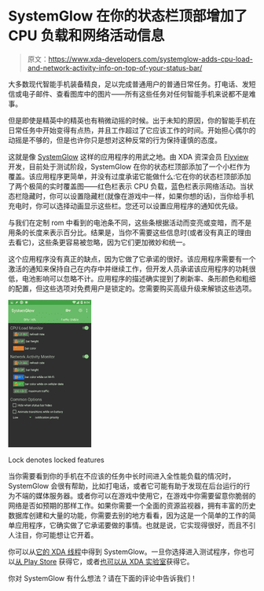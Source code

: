 # SystemGlow 在你的状态栏顶部增加了 CPU 负载和网络活动信息

> 原文：<https://www.xda-developers.com/systemglow-adds-cpu-load-and-network-activity-info-on-top-of-your-status-bar/>

大多数现代智能手机装备精良，足以完成普通用户的普通日常任务。打电话、发短信或电子邮件、查看图库中的图片——所有这些任务对任何智能手机来说都不是难事。

但是即使是精英中的精英也有稍微动摇的时候。出于未知的原因，你的智能手机在日常任务中开始变得有点热，并且工作超过了它应该工作的时间。开始担心偶尔的动摇是不够的，但是也许你只是想对这种反常的行为保持谨慎的态度。

这就是像 [SystemGlow](http://forum.xda-developers.com/android/apps-games/app-systemglow-cpu-network-monitor-t3464898) 这样的应用程序的用武之地。由 XDA 资深会员 [Flyview](http://forum.xda-developers.com/member.php?u=2584205) 开发，目前处于测试阶段，SystemGlow 在你的状态栏顶部添加了一个小栏作为覆盖。该应用程序更简单，并没有过度承诺它能做什么:它在你的状态栏顶部添加了两个极简的实时覆盖图——红色栏表示 CPU 负载，蓝色栏表示网络活动。当状态栏隐藏时，你可以设置隐藏栏(就像在游戏中一样，如果你想的话)，当你给手机充电时，你可以选择动画显示这些栏。您还可以设置应用程序的通知优先级。

与我们在定制 rom 中看到的电池条不同，这些条根据活动而变亮或变暗，而不是用条的长度来表示百分比。结果是，当你不需要这些信息时(或者没有真正的理由去看它)，这些条更容易被忽略，因为它们更加微妙和统一。

这个应用程序没有真正的缺点，因为它做了它承诺的很好。该应用程序需要有一个激活的通知来保持自己在内存中并继续工作，但开发人员承诺该应用程序的功耗很低，电池影响可以忽略不计。应用程序的描述确实提到了刷新率、条形颜色和粗细的配置，但这些选项对免费用户是锁定的。您需要购买高级升级来解锁这些选项。

 <picture>![screenshot_20160925-202413](img/600f8b9b343ad9923edc1fa12d1a156c.png)</picture> 

Lock denotes locked features

当你需要看到你的手机在不应该的任务中长时间进入全性能负载的情况时，SystemGlow 会很有帮助，比如打电话，或者它可能有助于发现在后台运行的行为不端的媒体服务器。或者你可以在游戏中使用它，在游戏中你需要留意你脆弱的网络是否如预期的那样工作。如果你需要一个全面的资源监视器，拥有丰富的历史数据库创建和大量的功能，你需要去别的地方看看，因为这是一个简单的工作的简单应用程序，它确实做了它承诺要做的事情。也就是说，它实现得很好，而且不引人注目，你可能想让它开着。

你可以从[它的 XDA 线程](http://forum.xda-developers.com/android/apps-games/app-systemglow-cpu-network-monitor-t3464898)中得到 SystemGlow。一旦你选择进入测试程序，你也可以[从 Play Store](https://play.google.com/store/apps/details?id=com.teqtic.systemglow) 获得它，或者[也可以从 XDA 实验室](https://labs.xda-developers.com/store/app/com.teqtic.systemglow)获得它。

你对 SystemGlow 有什么想法？请在下面的评论中告诉我们！